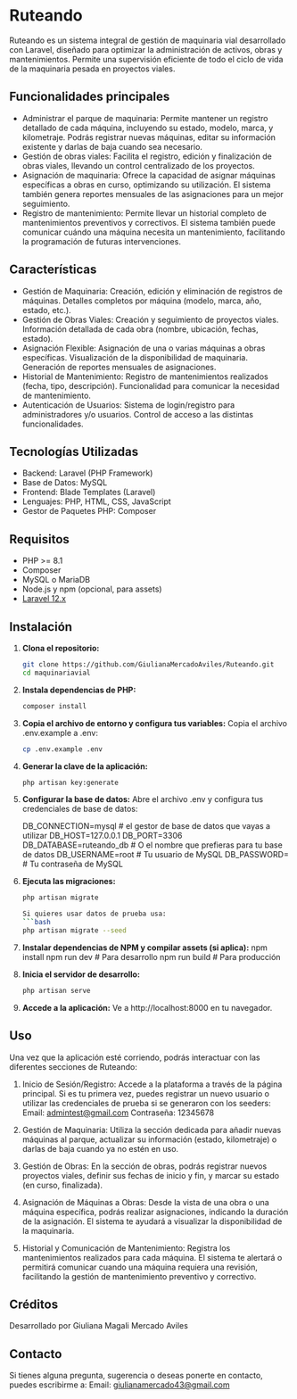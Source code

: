 # Ruteando

Ruteando es un sistema integral de gestión de maquinaria vial desarrollado con Laravel, diseñado para optimizar la administración de activos, obras y mantenimientos. Permite una supervisión eficiente de todo el ciclo de vida de la maquinaria pesada en proyectos viales.


## Funcionalidades principales

- Administrar el parque de maquinaria: Permite mantener un registro detallado de cada máquina, incluyendo su estado, modelo, marca, y kilometraje. Podrás registrar nuevas máquinas, editar su información existente y darlas de baja cuando sea necesario.
- Gestión de obras viales: Facilita el registro, edición y finalización de obras viales, llevando un control centralizado de los proyectos.
- Asignación de maquinaria: Ofrece la capacidad de asignar máquinas específicas a obras en curso, optimizando su utilización. El sistema también genera reportes mensuales de las asignaciones para un mejor seguimiento.
- Registro de mantenimiento: Permite llevar un historial completo de mantenimientos preventivos y correctivos. El sistema también puede comunicar cuándo una máquina necesita un mantenimiento, facilitando la programación de futuras intervenciones.


## Características

- Gestión de Maquinaria:
    Creación, edición y eliminación de registros de máquinas.
    Detalles completos por máquina (modelo, marca, año, estado, etc.).
- Gestión de Obras Viales:
    Creación y seguimiento de proyectos viales.
    Información detallada de cada obra (nombre, ubicación, fechas, estado).
- Asignación Flexible:
    Asignación de una o varias máquinas a obras específicas.
    Visualización de la disponibilidad de maquinaria.
    Generación de reportes mensuales de asignaciones.
- Historial de Mantenimiento:
    Registro de mantenimientos realizados (fecha, tipo, descripción).
    Funcionalidad para comunicar la necesidad de mantenimiento.
- Autenticación de Usuarios:
    Sistema de login/registro para administradores y/o usuarios.
    Control de acceso a las distintas funcionalidades.


## Tecnologías Utilizadas

- Backend: Laravel (PHP Framework)
- Base de Datos: MySQL
- Frontend: Blade Templates (Laravel)
- Lenguajes: PHP, HTML, CSS, JavaScript
- Gestor de Paquetes PHP: Composer


## Requisitos

- PHP >= 8.1
- Composer
- MySQL o MariaDB
- Node.js y npm (opcional, para assets)
- [Laravel 12.x](https://laravel.com/)


## Instalación

1. **Clona el repositorio:**
   ```bash
   git clone https://github.com/GiulianaMercadoAviles/Ruteando.git
   cd maquinariavial
   
2. **Instala dependencias de PHP:**
    ```bash
   composer install
   
3. **Copia el archivo de entorno y configura tus variables:**
   Copia el archivo .env.example a .env:
   ```bash
   cp .env.example .env

4. **Generar la clave de la aplicación:**
    ```bash
   php artisan key:generate

5. **Configurar la base de datos:**
    Abre el archivo .env y configura tus credenciales de base de datos:

    DB_CONNECTION=mysql      # el gestor de base de datos que vayas a utilizar
    DB_HOST=127.0.0.1
    DB_PORT=3306
    DB_DATABASE=ruteando_db  # O el nombre que prefieras para tu base de datos
    DB_USERNAME=root         # Tu usuario de MySQL
    DB_PASSWORD=             # Tu contraseña de MySQL

6. **Ejecuta las migraciones:**
    ```bash
    php artisan migrate

   Si quieres usar datos de prueba usa:
    ```bash
   php artisan migrate --seed

7. **Instalar dependencias de NPM y compilar assets (si aplica):**
   npm install
    npm run dev      # Para desarrollo
    npm run build    # Para producción

7. **Inicia el servidor de desarrollo:**
    ```bash
   php artisan serve

9. **Accede a la aplicación:**
   Ve a http://localhost:8000 en tu navegador.

## Uso
Una vez que la aplicación esté corriendo, podrás interactuar con las diferentes secciones de Ruteando:

1. Inicio de Sesión/Registro: Accede a la plataforma a través de la página principal. Si es tu primera vez, puedes registrar un nuevo usuario o utilizar las credenciales de prueba si se generaron con los seeders:
Email: admintest@gmail.com
Contraseña: 12345678

3. Gestión de Maquinaria: Utiliza la sección dedicada para añadir nuevas máquinas al parque, actualizar su información (estado, kilometraje) o darlas de baja cuando ya no estén en uso.

4. Gestión de Obras: En la sección de obras, podrás registrar nuevos proyectos viales, definir sus fechas de inicio y fin, y marcar su estado (en curso, finalizada).

5. Asignación de Máquinas a Obras: Desde la vista de una obra o una máquina específica, podrás realizar asignaciones, indicando la duración de la asignación. El sistema te ayudará a visualizar la disponibilidad de la maquinaria.

6. Historial y Comunicación de Mantenimiento: Registra los mantenimientos realizados para cada máquina. El sistema te alertará o permitirá comunicar cuando una máquina requiera una revisión, facilitando la gestión de mantenimiento preventivo y correctivo.


## Créditos

Desarrollado por Giuliana Magali Mercado Aviles


## Contacto 
Si tienes alguna pregunta, sugerencia o deseas ponerte en contacto, puedes escribirme a:
Email: giulianamercado43@gmail.com
